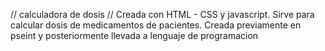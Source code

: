 // calculadora de dosis //
Creada con HTML - CSS y javascript.
Sirve para calcular dosis de medicamentos de pacientes.
Creada previamente en pseint y posteriormente llevada a lenguaje de programacion
